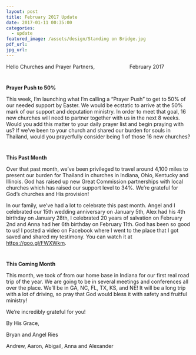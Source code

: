 ```yaml
---
layout: post
title: February 2017 Update
date: 2017-01-11 00:35:00
categories:
  - update
featured_image: /assets/design/Standing on Bridge.jpg
pdf_url:
jpg_url:
---
```



Hello Churches and Prayer Partners, &nbsp; &nbsp; &nbsp; &nbsp; &nbsp; &nbsp; &nbsp; &nbsp; &nbsp; &nbsp; &nbsp; &nbsp;February 2017

###
<br>**Prayer Push to 50%**

This week, I’m launching what I’m calling a “Prayer Push” to get to 50% of our needed support by Easter. We would be ecstatic to arrive at the 50% mark of our support and deputation ministry. In order to meet that goal, 16 new churches will need to partner together with us in the next 8 weeks. Would you add this matter to your daily prayer list and begin praying with us? If we’ve been to your church and shared our burden for souls in Thailand, would you prayerfully consider being 1 of those 16 new churches?

###
<br>**This Past Month**

Over that past month, we’ve been privileged to travel around 4,100 miles to present our burden for Thailand in churches in Indiana, Ohio, Kentucky and Illinois. God has raised up new Great Commission partnerships with local churches which has raised our support level to 34%. We’re grateful for God’s churches and His provision!

In our family, we’ve had a lot to celebrate this past month. Angel and I celebrated our 15th wedding anniversary on January 5th, Alex had his 4th birthday on January 28th, I celebrated 20 years of salvation on February 2nd and Anna had her 6th birthday on February 11th. God has been so good to us! I posted a video on Facebook where I went to the place that I got saved and shared my testimony. You can watch it at https://goo.gl/FWXWkm.

###
<br>**This Coming Month**

This month, we took of from our home base in Indiana for our first real road trip of the year. We are going to be in several meetings and conferences all over the place. We’ll be in GA, NC, FL, TX, KS, and NE! It will be a long trip with a lot of driving, so pray that God would bless it with safety and fruitful ministry!

We’re incredibly grateful for you!

By His Grace,

Bryan and Angel Ries

Andrew, Aaron, Abigail, Anna and Alexander